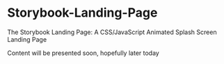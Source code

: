 # Storybook-Landing-Page
The Storybook Landing Page: A CSS/JavaScript Animated Splash Screen Landing Page

Content will be presented soon, hopefully later today
